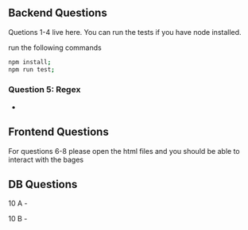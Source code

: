 ## Backend Questions
Quetions 1-4 live here. You can run the tests if you have node installed.

run the following commands
```bash
npm install;
npm run test;
```

### Question 5: Regex
- 
## Frontend Questions

For questions 6-8 please open the html files and you should be able to interact with the bages

## DB Questions
10 A - 

10 B -